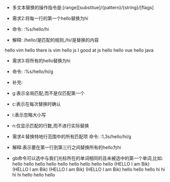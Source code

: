 - 多文本替换的操作指令是:[range][substitue]/{pattern}/{string}/[flags]

- 需求2:将每一行的第一个hello替换为hi
- 命令:  :%s/hello/hi
- 解释: /hello/是匹配的规则,/hi/是替换的内容

hello vim hello there is vim
hello js I good at js hello
hello vue
hello java

- 需求3:将所有的hello替换为hi
- 命令: :%s/hello/hi/g
- 补充:
- g:表示全局匹配,而不是仅匹配第一个
- c:表示在每次替换时确认
- i:表示忽略大小写
- n:仅显示匹配的行数,而不进行实际替换

- 需求4:替换特地行范围中的所有匹配项
命令: :1,3s/hello/hi/g
- 解释:表示要在第一行到第三行之间替换所有的hello为hi



- gb命令可以选中与我们光标所在的单词相同的且未被选中的第一个单词,比如:
hello hello
hello hello hello hello hello 
hello hello 
(HELLO I am Bik) (HELLO I am Bik) (HELLO I am Bik) (HELLO I am Bik) hello hello hello 
hi hi hi hi hello hello hello 